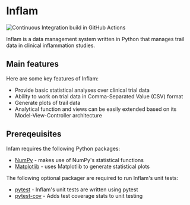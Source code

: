 # Inflam 
![Continuous Integration build in GitHub Actions](https://github.com/HernandezBen/python-intermediate-inflammation/workflows/CI/badge.svg?branch=main)

Inflam is a data management system written in Python that manages trail data in clinical inflammation studies.

## Main features
Here are some key features of Inflam:

 - Provide basic statistical analyses over clinical trial data
 - Ability to work on trial data in Comma-Separated Value (CSV) format
 - Generate plots of trail data
 - Analytical function and views can be easily extended based on its Model-View-Controller architecture

 ## Prereqeuisites
 Infam requires the following Python packages:
  
 - [NumPy](https://www.numpy.org/) - makes use of NumPy's statistical functions
- [Matplotlib](https://matplotlib.org/stable/index.html) - uses Matplotlib to generate statistical plots

The following optional packager are required to run Inflam's unit tests:

 - [pytest](https://docs.pytest.org/en/stable/) - Inflam's unit tests are written using pytest
 - [pytest-cov](https://pypi.org/project/pytest-cov/) - Adds test coverage stats to unit testing